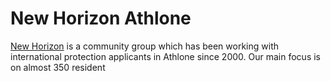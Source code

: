 # New Horizon Athlone

[New Horizon](https://newhorizonathlone.org/) is a community group which has been working with international protection applicants in Athlone since 2000. Our main focus is on almost 350 resident
